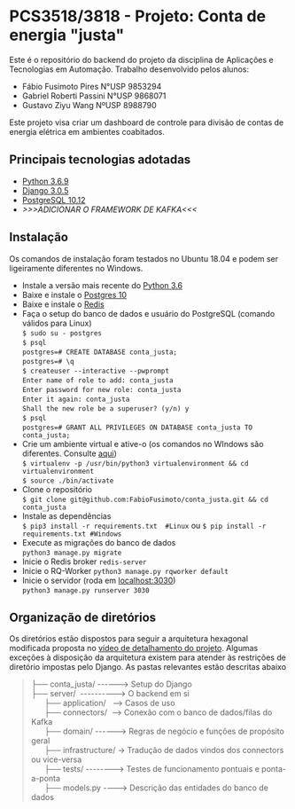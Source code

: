 ﻿# PCS3518/3818 - Projeto: Conta de energia "justa"
Este é o repositório do backend do projeto da disciplina de Aplicações e Tecnologias em Automação. Trabalho desenvolvido pelos alunos:
- Fábio Fusimoto Pires N°USP 9853294
- Gabriel Roberti Passini N°USP 9868071
- Gustavo Ziyu Wang NºUSP 8988790

Este projeto visa criar um dashboard de controle para divisão de contas de energia elétrica em ambientes coabitados.

## Principais tecnologias adotadas
- [Python 3.6.9](https://www.python.org/about/)
- [Django 3.0.5](https://www.djangoproject.com/)
- [PostgreSQL 10.12](https://www.postgresql.org/)
- *>>>ADICIONAR O FRAMEWORK DE KAFKA<<<*

## Instalação
Os comandos de instalação foram testados no Ubuntu 18.04 e podem ser ligeiramente diferentes no Windows.
- Instale a versão mais recente do [Python 3.6](https://www.python.org/downloads/)
- Baixe e instale o [Postgres 10](https://www.postgresql.org/download/)
- Baixe e instale o [Redis](https://redis.io/topics/quickstart)
- Faça o setup do banco de dados e usuário do PostgreSQL (comando válidos para Linux)<br/>
`$ sudo su - postgres`<br/>
`$ psql`<br/>
`postgres=# CREATE DATABASE conta_justa;`<br/>
`postgres=# \q`<br/>
`$ createuser --interactive --pwprompt`<br/>
`Enter name of role to add: conta_justa`<br/>
`Enter password for new role: conta_justa`<br/>
`Enter it again: conta_justa`<br/>
`Shall the new role be a superuser? (y/n) y`<br/>
`$ psql`<br/>
`postgres=# GRANT ALL PRIVILEGES ON DATABASE conta_justa TO conta_justa;`<br/>
- Crie um ambiente virtual e ative-o (os comandos no WIndows são diferentes. Consulte [aqui](https://docs.python.org/3/library/venv.html))<br/>
`$ virtualenv -p /usr/bin/python3 virtualenvironment && cd virtualenvironment`<br/>
 `$ source ./bin/activate`<br/>
- Clone o repositório<br/>
`$ git clone git@github.com:FabioFusimoto/conta_justa.git && cd conta_justa`<br/>
- Instale as dependências<br/>
`$ pip3 install -r requirements.txt  #Linux`  ou `$ pip install -r requirements.txt #Windows`<br/>
- Execute as migrações do banco de dados<br/>
`python3 manage.py migrate`<br/>
- Inicie o Redis broker
`redis-server`
- Inicie o RQ-Worker
`python3 manage.py rqworker default`
- Inicie o servidor (roda em [localhost:3030](localhost:3030))<br/>
`python3 manage.py runserver 3030`<br/>

## Organização de diretórios
Os diretórios estão dispostos para seguir a arquitetura hexagonal modificada proposta no [vídeo de detalhamento do projeto](https://www.youtube.com/watch?v=7ZmzBEF5uiQ&list=UUH9esjC9hxJvEErKOnuPiXQ). Algumas exceções à disposição da arquitetura existem para atender às restrições de diretório impostas pelo Django. As pastas relevantes estão descritas abaixo

>├── conta_justa/ ------>  Setup do Django<br/>
>├── server/  &nbsp;----------> O backend em si<br/>
> &nbsp; &nbsp; &nbsp; ├── application/ &nbsp;&nbsp;--> Casos de uso<br/>
> &nbsp; &nbsp; &nbsp; ├── connectors/ &nbsp;--> Conexão com o banco de dados/filas do Kafka<br/>
> &nbsp; &nbsp; &nbsp; ├── domain/ ------> Regras de negócio e funções de propósito geral<br/>
> &nbsp; &nbsp; &nbsp; ├── infrastructure/ -> Tradução de dados vindos dos connectors ou vice-versa<br/>
> &nbsp; &nbsp; &nbsp; ├── tests/ --------> Testes de funcionamento pontuais e ponta-a-ponta<br/>
> &nbsp; &nbsp; &nbsp; ├── models.py ----> Descrição das entidades do banco de dados<br/>
